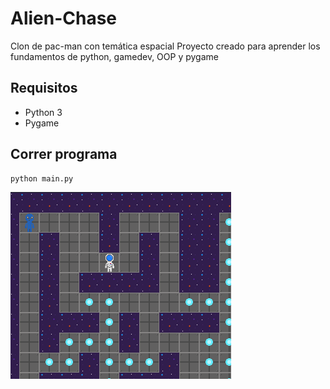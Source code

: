 # Alien-Chase
Clon de pac-man con temática espacial 
Proyecto creado para aprender los fundamentos de python, gamedev, OOP y pygame

## Requisitos
- Python 3
- Pygame

## Correr programa
```
python main.py
```
![Alt text](./imagenes/juego.png?raw=false "Juego")


